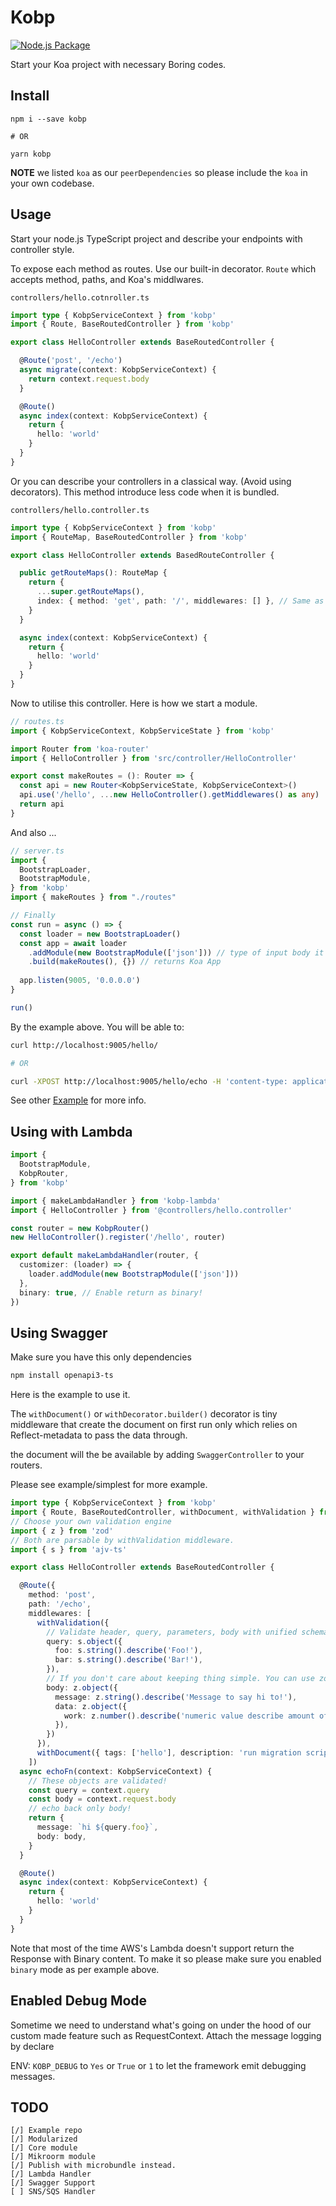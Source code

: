 # Kobp

[![Node.js Package](https://github.com/peatiscoding/kobp/actions/workflows/main.yml/badge.svg)](https://github.com/peatiscoding/kobp/actions/workflows/main.yml)

Start your Koa project with necessary Boring codes.

## Install

```
npm i --save kobp

# OR

yarn kobp
```

**NOTE** we listed `koa` as our `peerDependencies` so please include the `koa` in your own codebase.

## Usage

Start your node.js TypeScript project and describe your endpoints with controller style.

To expose each method as routes. Use our built-in decorator. `Route` which accepts method, paths, and Koa's middlwares.

`controllers/hello.cotnroller.ts`

```ts
import type { KobpServiceContext } from 'kobp'
import { Route, BaseRoutedController } from 'kobp'

export class HelloController extends BaseRoutedController {

  @Route('post', '/echo')
  async migrate(context: KobpServiceContext) {
    return context.request.body
  }

  @Route()
  async index(context: KobpServiceContext) {
    return {
      hello: 'world'
    }
  }
}
```

Or you can describe your controllers in a classical way. (Avoid using decorators). This method introduce less code when it is bundled.

`controllers/hello.controller.ts`

```ts
import type { KobpServiceContext } from 'kobp'
import { RouteMap, BaseRoutedController } from 'kobp'

export class HelloController extends BasedRouteController {

  public getRouteMaps(): RouteMap {
    return {
      ...super.getRouteMaps(),
      index: { method: 'get', path: '/', middlewares: [] }, // Same as our decorator above.
    }
  }

  async index(context: KobpServiceContext) {
    return {
      hello: 'world'
    }
  }
}
```

Now to utilise this controller. Here is how we start a module.

```ts
// routes.ts
import { KobpServiceContext, KobpServiceState } from 'kobp'

import Router from 'koa-router'
import { HelloController } from 'src/controller/HelloController'

export const makeRoutes = (): Router => {
  const api = new Router<KobpServiceState, KobpServiceContext>()
  api.use('/hello', ...new HelloController().getMiddlewares() as any)
  return api
}
```

And also ...

```ts
// server.ts
import {
  BootstrapLoader,
  BootstrapModule,
} from 'kobp'
import { makeRoutes } from "./routes"

// Finally
const run = async () => {
  const loader = new BootstrapLoader()
  const app = await loader
    .addModule(new BootstrapModule(['json'])) // type of input body it should support.
    .build(makeRoutes(), {}) // returns Koa App
  
  app.listen(9005, '0.0.0.0')
}

run()
```

By the example above. You will be able to:

```bash
curl http://localhost:9005/hello/

# OR

curl -XPOST http://localhost:9005/hello/echo -H 'content-type: application/json' -d '{"some":"key","json":"value"}'
```

See other [Example](./examples/) for more info.

## Using with Lambda

```ts
import {
  BootstrapModule,
  KobpRouter,
} from 'kobp'

import { makeLambdaHandler } from 'kobp-lambda'
import { HelloController } from '@controllers/hello.controller'

const router = new KobpRouter()
new HelloController().register('/hello', router)

export default makeLambdaHandler(router, {
  customizer: (loader) => {
    loader.addModule(new BootstrapModule(['json']))
  },
  binary: true, // Enable return as binary!
})
```

## Using Swagger

Make sure you have this only dependencies

```bash
npm install openapi3-ts
```

Here is the example to use it.

The `withDocument()` or `withDecorator.builder()` decorator is tiny middleware that create the document on first run only which relies on Reflect-metadata to pass the data through.

the document will the be available by adding `SwaggerController` to your routers.

Please see example/simplest for more example.

```ts
import type { KobpServiceContext } from 'kobp'
import { Route, BaseRoutedController, withDocument, withValidation } from 'kobp'
// Choose your own validation engine 
import { z } from 'zod'
// Both are parsable by withValidation middleware. 
import { s } from 'ajv-ts'

export class HelloController extends BaseRoutedController {

  @Route({
    method: 'post',
    path: '/echo',
    middlewares: [
      withValidation({
        // Validate header, query, parameters, body with unified schema validation
        query: s.object({
          foo: s.string().describe('Foo!'),
          bar: s.string().describe('Bar!'),
        }),
        // If you don't care about keeping thing simple. You can use zod here, ajv-ts on other object!
        body: z.object({
          message: z.string().describe('Message to say hi to!'),
          data: z.object({
            work: z.number().describe('numeric value describe amount of work you need for this say hi!')
          }),
        })
      }),
      withDocument({ tags: ['hello'], description: 'run migration script' }),
    ])
  async echoFn(context: KobpServiceContext) {
    // These objects are validated!
    const query = context.query
    const body = context.request.body
    // echo back only body!
    return {
      message: `hi ${query.foo}`,
      body: body,
    }
  }

  @Route()
  async index(context: KobpServiceContext) {
    return {
      hello: 'world'
    }
  }
}
```

Note that most of the time AWS's Lambda doesn't support return the Response with Binary content. To make it so please make sure you enabled `binary` mode as per example above.

## Enabled Debug Mode

Sometime we need to understand what's going on under the hood of our custom made feature such as RequestContext. Attach the message logging by declare

ENV: `KOBP_DEBUG` to `Yes` or `True` or `1` to let the framework emit debugging messages.

## TODO

```
[/] Example repo
[/] Modularized
[/] Core module
[/] Mikroorm module
[/] Publish with microbundle instead.
[/] Lambda Handler
[/] Swagger Support
[ ] SNS/SQS Handler
```
